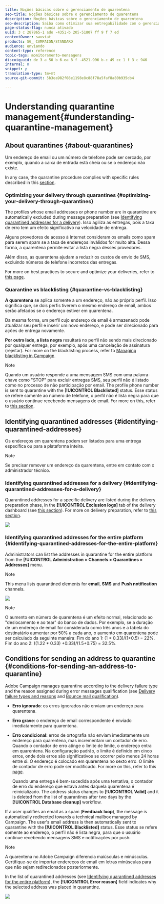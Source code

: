 ```yaml
---
title: Noções básicas sobre o gerenciamento de quarentena
seo-title: Noções básicas sobre o gerenciamento de quarentena
description: Noções básicas sobre o gerenciamento de quarentena
seo-description: Saiba como otimizar sua entregabilidade com o gerenciamento de quarentena.
page-status-flag: nunca ativado
uuid: 3 c 287865-1 ado -4351-b 205-51807 ff 9 f 7 ed
contentOwner: sauviat
products: SG_ CAMPAIGN/STANDARD
audience: enviando
content-type: reference
topic-tags: monitoramento-mensagens
discoiquuid: de 3 a 50 b 6-ea 8 f -4521-996 b-c 49 cc 1 f 3 c 946
internal: n
snippet: y
translation-type: tm+mt
source-git-commit: 5b3ea982f08e1198e8c88f78a5faf8a80b935db4

---
```



# Understanding quarantine management{#understanding-quarantine-management}

## About quarantines {#about-quarantines}

Um endereço de email ou um número de telefone pode ser cercado, por exemplo, quando a caixa de entrada está cheia ou se o endereço não existe.

In any case, the quarantine procedure complies with specific rules described in this [section](../../sending/using/understanding-quarantine-management.md#conditions-for-sending-an-address-to-quarantine).

### Optimizing your delivery through quarantines {#optimizing-your-delivery-through-quarantines}

The profiles whose email addresses or phone number are in quarantine are automatically excluded during message preparation (see [Identifying quarantined addresses for a delivery](../../sending/using/understanding-quarantine-management.md#identifying-quarantined-addresses-for-a-delivery)). Isso agiliza as entregas, pois a taxa de erro tem um efeito significativo na velocidade de entrega.

Alguns provedores de acesso à Internet consideram os emails como spam para serem spam se a taxa de endereços inválidos for muito alta. Dessa forma, a quarentena permite evitar a lista negra desses provedores.

Além disso, as quarentena ajudam a reduzir os custos de envio de SMS, excluindo números de telefone incorretos das entregas.

For more on best practices to secure and optimize your deliveries, refer to [this page](https://docs.campaign.adobe.com/doc/standard/getting_started/en/ACS_DeliveryBestPractices.html).

### Quarantine vs blacklisting {#quarantine-vs-blacklisting}

**A quarentena** se aplica somente a um endereço, não ao próprio perfil. Isso significa que, se dois perfis tiverem o mesmo endereço de email, ambos serão afetados se o endereço estiver em quarentena.

Da mesma forma, um perfil cujo endereço de email é armazenado pode atualizar seu perfil e inserir um novo endereço, e pode ser direcionado para ações de entrega novamente.

**Por outro lado, a lista negra** resultará no perfil não sendo mais direcionado por qualquer entrega, por exemplo, após uma cancelação de assinatura (rejeitar). For more on the blacklisting process, refer to [Managing blacklisting in Campaign](../../audiences/using/about-opt-in-and-opt-out-in-campaign.md).

>[!NOTE]
>
>Quando um usuário responde a uma mensagem SMS com uma palavra-chave como "STOP" para excluir entregas SMS, seu perfil não é listado como no processo de não participação por email. The profile phone number is sent to quarantine with the **[!UICONTROL Blacklisted]** status. Esse status se refere somente ao número de telefone, o perfil não é lista negra para que o usuário continue recebendo mensagens de email. For more on this, refer to [this section](../../channels/using/managing-incoming-sms.md#managing-stop-sms).

## Identifying quarantined addresses {#identifying-quarantined-addresses}

Os endereços em quarentena podem ser listados para uma entrega específica ou para a plataforma inteira.

>[!NOTE]
>
>Se precisar remover um endereço da quarentena, entre em contato com o administrador técnico.

### Identifying quarantined addresses for a delivery {#identifying-quarantined-addresses-for-a-delivery}

Quarantined addresses for a specific delivery are listed during the delivery preparation phase, in the **[!UICONTROL Exclusion logs]** tab of the delivery dashboard (see [this section](../../sending/using/monitoring-a-delivery.md#exclusion-logs)). For more on delivery preparation, refer to [this section](../../sending/using/preparing-the-send.md).

![](assets/exclusion_logs.png)

### Identifying quarantined addresses for the entire platform {#identifying-quarantined-addresses-for-the-entire-platform}

Administrators can list the addresses in quarantine for the entire platform from the **[!UICONTROL Administration > Channels > Quarantines > Addresses]** menu.

>[!NOTE]
>
>This menu lists quarantined elements for **email**, **SMS** and **Push notification** channels.

![](assets/quarantines1.png)

>[!NOTE]
>
>O aumento em número de quarentena é um efeito normal, relacionado ao "deslocamento e ao tear" do banco de dados. Por exemplo, se a duração de um endereço de email for considerada como três anos e a tabela do destinatário aumentar por 50% a cada ano, o aumento em quarentena pode ser calculado da seguinte maneira: Fim do ano 1: (1 * 0.33)/(1+0.5) = 22%. Fim do ano 2: ((1.22 * 0.33) +0.33)/(1.5+0.75) = 32.5%.

## Conditions for sending an address to quarantine {#conditions-for-sending-an-address-to-quarantine}

Adobe Campaign manages quarantine according to the delivery failure type and the reason assigned during error messages qualification (see [Delivery failure types and reasons](../../sending/using/understanding-delivery-failures.md#delivery-failure-types-and-reasons) and [Bounce mail qualification](../../sending/using/understanding-delivery-failures.md#bounce-mail-qualification)).

* **Erro ignorado**: os erros ignorados não enviam um endereço para quarentena.
* **Erro grave**: o endereço de email correspondente é enviado imediatamente para quarentena.
* **Erro condicional**: erros de ortografia não enviam imediatamente um endereço para quarentena, mas incrementam um contador de erro. Quando o contador de erro atinge o limite de limite, o endereço entra em quarentena. Na configuração padrão, o limite é definido em cinco erros, onde dois erros são significativos se ocorrer pelo menos 24 horas entre si. O endereço é colocado em quarentena no sexto erro. O limite de contador de erro pode ser modificado. For more on this, refer to this [page](../../administration/using/configuring-email-channel.md#email-channel-parameters).

   Quando uma entrega é bem-sucedida após uma tentativa, o contador de erro do endereço que estava antes daquela quarentena é reinicializado. The address status changes to **[!UICONTROL Valid]** and it is deleted from the list of quarantines after two days by the **[!UICONTROL Database cleanup]** workflow.

If a user qualifies an email as a spam (**Feedback loop**), the message is automatically redirected towards a technical mailbox managed by Campaign. The user's email address is then automatically sent to quarantine with the **[!UICONTROL Blacklisted]** status. Esse status se refere somente ao endereço, o perfil não é lista negra, para que o usuário continue recebendo mensagens SMS e notificações por push.

>[!NOTE]
A quarentena no Adobe Campaign diferencia maiúsculas e minúsculas. Certifique-se de importar endereços de email em letras minúsculas para que não sejam redirecionados posteriormente.

In the list of quarantined addresses (see [Identifying quarantined addresses for the entire platform](../../sending/using/understanding-quarantine-management.md#identifying-quarantined-addresses-for-the-entire-platform)), the **[!UICONTROL Error reason]** field indicates why the selected address was placed in quarantine.

![](assets/quarantines2.png)

